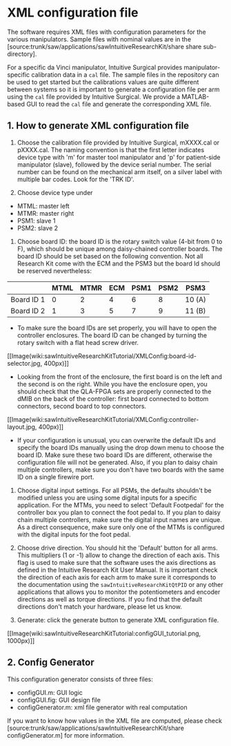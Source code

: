 # XML configuration file

The software requires XML files with configuration parameters for the various manipulators.
Sample files with nominal values are in the [source:trunk/saw/applications/sawIntuitiveResearchKit/share share sub-directory].

For a specific da Vinci manipulator, Intuitive Surgical provides manipulator-specific calibration data in a `cal` file.  The sample files in the repository can be used to get started but the calibrations values are quite different between systems so it is important to generate a configuration file per arm using the `cal` file provided by Intuitive Surgical.  We provide a MATLAB-based GUI to read the `cal` file and generate the corresponding XML file.

## 1. How to generate XML configuration file

1. Choose the calibration file provided by Intuitive Surgical, mXXXX.cal or pXXXX.cal. The naming convention is that the first letter indicates device type with 'm' for master tool manipulator and 'p' for patient-side manipulator (slave), followed by the device serial number. The serial number can be found on the mechanical arm itself, on a silver label with multiple bar codes.   Look for the 'TRK ID'.

1. Choose device type under 
 * MTML: master left
 * MTMR: master right
 * PSM1: slave 1
 * PSM2: slave 2

1. Choose board ID: the board ID is the rotary switch value (4-bit from 0 to F), which should be unique among daisy-chained controller boards. The board ID should be set based on the following convention.  Not all Research Kit come with the ECM and the PSM3 but the board Id should be reserved nevertheless:

  |            | MTML | MTMR | ECM | PSM1 | PSM2 | PSM3   |
  |------------|------|------|-----|------|------|--------|
  | Board ID 1 | 0    | 2    | 4   | 6    | 8    | 10 (A) |
  | Board ID 2 | 1    | 3    | 5   | 7    | 9    | 11 (B) |

 * To make sure the board IDs are set properly, you will have to open the controller enclosures.  The board ID can be changed by turning the rotary switch with a flat head screw driver.

[[Image(wiki:sawIntuitiveResearchKitTutorial/XMLConfig:board-id-selector.jpg, 400px)]]

 * Looking from the front of the enclosure, the first board is on the left and the second is on the right.  While you have the enclosure open, you should check that the QLA-FPGA sets are properly connected to the dMIB on the back of the controller: first board connected to bottom connectors, second board to top connectors.

[[Image(wiki:sawIntuitiveResearchKitTutorial/XMLConfig:controller-layout.jpg, 400px)]]

 * If your configuration is unusual, you can overwrite the default IDs and specify the board IDs manually using the drop down menu to choose the board ID.  Make sure these two board IDs are different, otherwise the configuration file will not be generated. Also, if you plan to daisy chain multiple controllers, make sure you don't have two boards with the same ID on a single firewire port. 

1. Choose digital input settings.  For all PSMs, the defaults shouldn't be modified unless you are using some digital inputs for a specific application.  For the MTMs, you need to select 'Default Footpedal' for the controller box you plan to connect the foot pedal to.   If you plan to daisy chain multiple controllers, make sure the digital input names are unique.  As a direct consequence, make sure only one of the MTMs is configured with the digital inputs for the foot pedal.

1. Choose drive direction.  You should hit the 'Default' button for all arms.  This multipliers (1 or -1) allow to change the direction of each axis.  This flag is used to make sure that the software uses the axis directions as defined in the Intuitive Research Kit User Manual.  It is important check the direction of each axis for each arm to make sure it corresponds to the documentation using the `sawIntuitiveResearchKitQtPID` or any other applications that allows you to monitor the potentiometers and encoder directions as well as torque directions.  If you find that the default directions don't match your hardware, please let us know. 

1. Generate: click the generate button to generate XML configuration file. 

[[Image(wiki:sawIntuitiveResearchKitTutorial:configGUI_tutorial.png, 1000px)]]


## 2. Config Generator

This configuration generator consists of three files: 
* configGUI.m: GUI logic 
* configGUI.fig: GUI design file
* configGenerator.m: xml file generator with real computation

If you want to know how values in the XML file are computed, please check [source:trunk/saw/applications/sawIntuitiveResearchKit/share configGenerator.m] for more information.